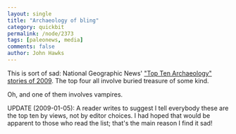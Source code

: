 ```yaml
---
layout: single 
title: "Archaeology of bling" 
category: quickbit
permalink: /node/2373
tags: [paleonews, media] 
comments: false 
author: John Hawks 
---
```


This is sort of sad: National Geographic News' <a href="http://news.nationalgeographic.com/news/2009/12/091207-top-ten-archaeology-finds-2009.html">"Top Ten Archaeology" stories of 2009</a>. The top four all involve buried treasure of some kind. 

Oh, and one of them involves vampires. 

UPDATE (2009-01-05): A reader writes to suggest I tell everybody these are the top ten by views, not by editor choices. I had hoped that would be apparent to those who read the list; that's the main reason I find it sad!


